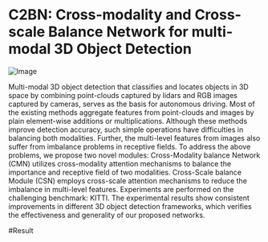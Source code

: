 # C2BN: Cross-modality and Cross-scale Balance Network for multi-modal 3D Object Detection

![Image](https://user-images.githubusercontent.com/59462530/224537346-bbb3a4f1-78a4-4ffa-a131-3a175c8efdac.png)

Multi-modal 3D object detection that classifies and locates objects in 3D space by combining point-clouds captured by lidars and RGB images captured by cameras, serves as the basis for autonomous driving. Most of the existing methods aggregate features from point-clouds and images by plain element-wise additions or multiplications. Although these methods improve detection accuracy, such simple operations have difficulties in balancing both modalities. Further, the multi-level features from images also suffer from imbalance problems in receptive fields. To address the above problems, we propose two novel modules: Cross-Modality balance Network (CMN) utilizes cross-modality attention mechanisms to balance the importance and receptive field of two modalities. Cross-Scale balance Module (CSN) employs cross-scale attention mechanisms to reduce the imbalance in multi-level features. Experiments are performed on the challenging benchmark: KITTI. The experimental results show consistent improvements in different 3D object detection frameworks, which verifies the effectiveness and generality of our proposed networks.

#Result
